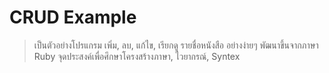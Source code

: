 # CRUD Example
> เป็นตัวอย่างโปรแกรม เพิ่ม, ลบ, แก้ไข, เรียกดู รายชื่อหนังสือ อย่างง่ายๆ พัฒนาขึ้นจากภาษา Ruby
> จุดประสงค์เพื่อศึกษาโครงสร้างภาษา, ไวยากรณ์, Syntex
